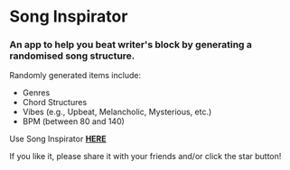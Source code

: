 # Song Inspirator

### An app to help you beat writer's block by generating a randomised song structure.

Randomly generated items include:

- Genres
- Chord Structures
- Vibes (e.g., Upbeat, Melancholic, Mysterious, etc.)
- BPM (between 80 and 140)

Use Song Inspirator **[HERE](https://kay-who-codes.github.io/song-inspirator/)**

If you like it, please share it with your friends and/or click the star button! 

